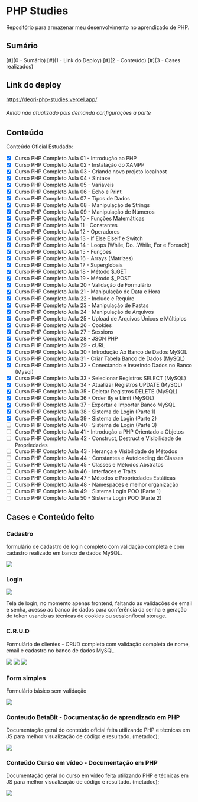 # PHP Studies
Repositório para armazenar meu desenvolvimento no aprendizado de PHP.

## Sumário
[#](0 - Sumário)
[#](1 - Link do Deploy)
[#](2 - Conteúdo)
[#](3 - Cases realizados)

## Link do deploy
https://deori-php-studies.vercel.app/
###### Ainda não atualizado pois demanda configurações a parte

## Conteúdo
Conteúdo Oficial Estudado:
 - [x] Curso PHP Completo Aula 01 - Introdução ao PHP
 - [x] Curso PHP Completo Aula 02 - Instalação do XAMPP
 - [x] Curso PHP Completo Aula 03  - Criando novo projeto localhost
 - [x] Curso PHP Completo Aula 04 - Sintaxe
 - [x] Curso PHP Completo Aula 05 - Variáveis
 - [x] Curso PHP Completo Aula 06 - Echo e Print
 - [x] Curso PHP Completo Aula 07 - Tipos de Dados
 - [x] Curso PHP Completo Aula 08 - Manipulação de Strings
 - [x] Curso PHP Completo Aula 09 - Manipulação de Números
 - [x] Curso PHP Completo Aula 10 - Funções Matemáticas
 - [x] Curso PHP Completo Aula 11 - Constantes
 - [x] Curso PHP Completo Aula 12 - Operadores
 - [x] Curso PHP Completo Aula 13 - If Else Elseif e Switch
 - [x] Curso PHP Completo Aula 14 - Loops (While, Do...While, For e Foreach)
 - [x] Curso PHP Completo Aula 15 - Funções
 - [x] Curso PHP Completo Aula 16 - Arrays (Matrizes)
 - [x] Curso PHP Completo Aula 17 - Superglobais
 - [x] Curso PHP Completo Aula 18 - Método $_GET
 - [x] Curso PHP Completo Aula 19 - Método $_POST
 - [x] Curso PHP Completo Aula 20 - Validação de Formulário
 - [x] Curso PHP Completo Aula 21 - Manipulação de Data e Hora
 - [x] Curso PHP Completo Aula 22 - Include e Require
 - [x] Curso PHP Completo Aula 23 - Manipulação de Pastas
 - [x] Curso PHP Completo Aula 24 - Manipulação de Arquivos
 - [x] Curso PHP Completo Aula 25 - Upload de Arquivos Únicos e Múltiplos
 - [x] Curso PHP Completo Aula 26 - Cookies
 - [x] Curso PHP Completo Aula 27 - Sessions
 - [x] Curso PHP Completo Aula 28 - JSON PHP
 - [x] Curso PHP Completo Aula 29 - cURL
 - [x] Curso PHP Completo Aula 30 - Introdução Ao Banco de Dados MySQL
 - [x] Curso PHP Completo Aula 31 - Criar Tabela Banco de Dados (MySQL)
 - [x] Curso PHP Completo Aula 32 - Conectando e Inserindo Dados no Banco (Mysql)
 - [x] Curso PHP Completo Aula 33 - Selecionar Registros SELECT (MySQL)
 - [x] Curso PHP Completo Aula 34 - Atualizar Registros UPDATE (MySQL)
 - [x] Curso PHP Completo Aula 35 - Deletar Registros DELETE (MySQL)
 - [x] Curso PHP Completo Aula 36 - Order By e Limit (MySQL)
 - [x] Curso PHP Completo Aula 37 - Exportar e Importar Banco MySQL
 - [x] Curso PHP Completo Aula 38 - Sistema de Login (Parte 1)
 - [x] Curso PHP Completo Aula 39 - Sistema de Login (Parte 2)
 - [ ] Curso PHP Completo Aula 40 - Sistema de Login (Parte 3)
 - [ ] Curso PHP Completo Aula 41 - Introdução a PHP Orientado a Objetos
 - [ ] Curso PHP Completo Aula 42 - Construct, Destruct e Visibilidade de Propriedades
 - [ ] Curso PHP Completo Aula 43 - Herança e Visibilidade de Métodos
 - [ ] Curso PHP Completo Aula 44 - Constantes e Autoloading de Classes
 - [ ] Curso PHP Completo Aula 45 - Classes e Métodos Abstratos
 - [ ] Curso PHP Completo Aula 46 - Interfaces e Traits
 - [ ] Curso PHP Completo Aula 47 - Métodos e Propriedades Estáticas
 - [ ] Curso PHP Completo Aula 48 - Namespaces e melhor organização
 - [ ] Curso PHP Completo Aula 49 - Sistema Login POO (Parte 1)
 - [ ] Curso PHP Completo Aula 50 - Sistema Login POO (Parte 2)

## Cases e Conteúdo feito
### Cadastro
formulário de cadastro de login completo com validação completa e com cadastro realizado em banco de dados MySQL.

![](./src/img/cadastro.png)

### Login
![](./src/img/login.png)

 Tela de login, no momento apenas frontend, faltando as validações de email e senha, acesso ao banco de dados para conferência da senha e geração de token usando as técnicas de cookies ou session/local storage.


### C.R.U.D
Formulário de clientes - CRUD completo com validação completa de nome, email e cadastro no banco de dados MySQL.

![](./src/img/crud1.png)
![](./src/img/crud2.png)
![](./src/img/crud3.png)

### Form simples
Formulário básico sem validação

![](./src/img/Form-simples.png)

### Conteudo BetaBit - Documentação de aprendizado em PHP
Documentação geral do conteúdo oficial feita utilizando PHP e técnicas em JS para melhor visualização de código e resultado. (metadoc);

![](./src/img/conteudobetabit.png)

### Conteúdo Curso em vídeo - Documentação em PHP
Documentação geral do curso em vídeo feita utilizando PHP e técnicas em JS para melhor visualização de código e resultado. (metadoc);

![](./src/img/documentacaoatividadephp.png)

